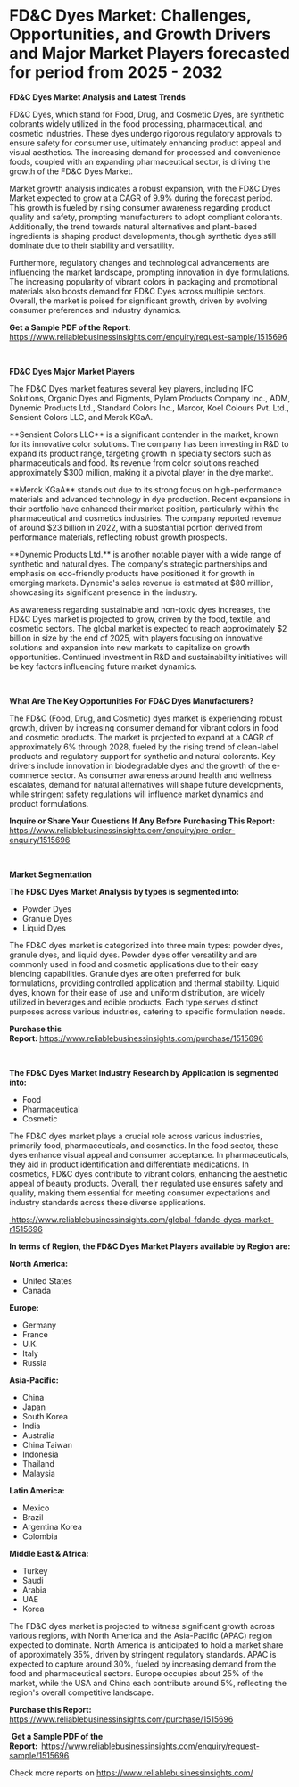 <p><h1>FD&C Dyes Market: Challenges, Opportunities, and Growth Drivers and Major Market Players forecasted for period from 2025 - 2032</h1></p><p><strong>FD&C Dyes Market Analysis and Latest Trends</strong></p>
<p><p>FD&C Dyes, which stand for Food, Drug, and Cosmetic Dyes, are synthetic colorants widely utilized in the food processing, pharmaceutical, and cosmetic industries. These dyes undergo rigorous regulatory approvals to ensure safety for consumer use, ultimately enhancing product appeal and visual aesthetics. The increasing demand for processed and convenience foods, coupled with an expanding pharmaceutical sector, is driving the growth of the FD&C Dyes Market.</p><p>Market growth analysis indicates a robust expansion, with the FD&C Dyes Market expected to grow at a CAGR of 9.9% during the forecast period. This growth is fueled by rising consumer awareness regarding product quality and safety, prompting manufacturers to adopt compliant colorants. Additionally, the trend towards natural alternatives and plant-based ingredients is shaping product developments, though synthetic dyes still dominate due to their stability and versatility.</p><p>Furthermore, regulatory changes and technological advancements are influencing the market landscape, prompting innovation in dye formulations. The increasing popularity of vibrant colors in packaging and promotional materials also boosts demand for FD&C Dyes across multiple sectors. Overall, the market is poised for significant growth, driven by evolving consumer preferences and industry dynamics.</p></p>
<p><strong>Get a Sample PDF of the Report:&nbsp;</strong> <a href="https://www.reliablebusinessinsights.com/enquiry/request-sample/1515696?utm_campaign=3003&utm_medium=2&utm_source=Github&utm_content=ia&utm_term=02042025&utm_id=fdc-dyes">https://www.reliablebusinessinsights.com/enquiry/request-sample/1515696</a></p>
<p>&nbsp;</p>
<p><strong>FD&C Dyes Major Market Players</strong></p>
<p><p>The FD&C Dyes market features several key players, including IFC Solutions, Organic Dyes and Pigments, Pylam Products Company Inc., ADM, Dynemic Products Ltd., Standard Colors Inc., Marcor, Koel Colours Pvt. Ltd., Sensient Colors LLC, and Merck KGaA. </p><p>**Sensient Colors LLC** is a significant contender in the market, known for its innovative color solutions. The company has been investing in R&D to expand its product range, targeting growth in specialty sectors such as pharmaceuticals and food. Its revenue from color solutions reached approximately $300 million, making it a pivotal player in the dye market.</p><p>**Merck KGaA** stands out due to its strong focus on high-performance materials and advanced technology in dye production. Recent expansions in their portfolio have enhanced their market position, particularly within the pharmaceutical and cosmetics industries. The company reported revenue of around $23 billion in 2022, with a substantial portion derived from performance materials, reflecting robust growth prospects.</p><p>**Dynemic Products Ltd.** is another notable player with a wide range of synthetic and natural dyes. The company's strategic partnerships and emphasis on eco-friendly products have positioned it for growth in emerging markets. Dynemic's sales revenue is estimated at $80 million, showcasing its significant presence in the industry.</p><p>As awareness regarding sustainable and non-toxic dyes increases, the FD&C Dyes market is projected to grow, driven by the food, textile, and cosmetic sectors. The global market is expected to reach approximately $2 billion in size by the end of 2025, with players focusing on innovative solutions and expansion into new markets to capitalize on growth opportunities. Continued investment in R&D and sustainability initiatives will be key factors influencing future market dynamics.</p></p>
<p>&nbsp;</p>
<p><strong>What Are The Key Opportunities For FD&C Dyes Manufacturers?</strong></p>
<p><p>The FD&C (Food, Drug, and Cosmetic) dyes market is experiencing robust growth, driven by increasing consumer demand for vibrant colors in food and cosmetic products. The market is projected to expand at a CAGR of approximately 6% through 2028, fueled by the rising trend of clean-label products and regulatory support for synthetic and natural colorants. Key drivers include innovation in biodegradable dyes and the growth of the e-commerce sector. As consumer awareness around health and wellness escalates, demand for natural alternatives will shape future developments, while stringent safety regulations will influence market dynamics and product formulations.</p></p>
<p><strong>Inquire or Share Your Questions If Any Before Purchasing This Report:</strong> <a href="https://www.reliablebusinessinsights.com/enquiry/pre-order-enquiry/1515696?utm_campaign=3003&utm_medium=2&utm_source=Github&utm_content=ia&utm_term=02042025&utm_id=fdc-dyes">https://www.reliablebusinessinsights.com/enquiry/pre-order-enquiry/1515696</a></p>
<p>&nbsp;</p>
<p><strong>Market Segmentation</strong></p>
<p><strong>The FD&C Dyes Market Analysis by types is segmented into:</strong></p>
<p><ul><li>Powder Dyes</li><li>Granule Dyes</li><li>Liquid Dyes</li></ul></p>
<p><p>The FD&C dyes market is categorized into three main types: powder dyes, granule dyes, and liquid dyes. Powder dyes offer versatility and are commonly used in food and cosmetic applications due to their easy blending capabilities. Granule dyes are often preferred for bulk formulations, providing controlled application and thermal stability. Liquid dyes, known for their ease of use and uniform distribution, are widely utilized in beverages and edible products. Each type serves distinct purposes across various industries, catering to specific formulation needs.</p></p>
<p><strong>Purchase this Report:&nbsp;</strong><a href="https://www.reliablebusinessinsights.com/purchase/1515696?utm_campaign=3003&utm_medium=2&utm_source=Github&utm_content=ia&utm_term=02042025&utm_id=fdc-dyes">https://www.reliablebusinessinsights.com/purchase/1515696</a></p>
<p>&nbsp;</p>
<p><strong>The FD&C Dyes Market Industry Research by Application is segmented into:</strong></p>
<p><ul><li>Food</li><li>Pharmaceutical</li><li>Cosmetic</li></ul></p>
<p><p>The FD&C dyes market plays a crucial role across various industries, primarily food, pharmaceuticals, and cosmetics. In the food sector, these dyes enhance visual appeal and consumer acceptance. In pharmaceuticals, they aid in product identification and differentiate medications. In cosmetics, FD&C dyes contribute to vibrant colors, enhancing the aesthetic appeal of beauty products. Overall, their regulated use ensures safety and quality, making them essential for meeting consumer expectations and industry standards across these diverse applications.</p></p>
<p><a href="https://www.reliablebusinessinsights.com/global-fdandc-dyes-market-r1515696?utm_campaign=3003&utm_medium=2&utm_source=Github&utm_content=ia&utm_term=02042025&utm_id=fdc-dyes">&nbsp;https://www.reliablebusinessinsights.com/global-fdandc-dyes-market-r1515696</a></p>
<p><strong>In terms of Region, the FD&C Dyes Market Players available by Region are:</strong></p>
<p>
    <p> <strong> North America: </strong>
        <ul>
            <li>United States</li>
            <li>Canada</li>
        </ul>
        </p> 
    <p> <strong> Europe: </strong>
        <ul>
            <li>Germany</li>
            <li>France</li>
            <li>U.K.</li>
            <li>Italy</li>
            <li>Russia</li>
        </ul>
        </p> 
    <p> <strong> Asia-Pacific: </strong>
        <ul>
            <li>China</li>
            <li>Japan</li>
            <li>South Korea</li>
            <li>India</li>
            <li>Australia</li>
            <li>China Taiwan</li>
            <li>Indonesia</li>
            <li>Thailand</li>
            <li>Malaysia</li>
        </ul>
        </p> 
    <p> <strong> Latin America: </strong>
        <ul>
            <li>Mexico</li>
            <li>Brazil</li>
            <li>Argentina Korea</li>
            <li>Colombia</li>
        </ul>
        </p> 
    <p> <strong> Middle East & Africa: </strong>
        <ul>
            <li>Turkey</li>
            <li>Saudi</li>
            <li>Arabia</li>
            <li>UAE</li>
            <li>Korea</li>
        </ul>
    </p>
    </p>
<p><p>The FD&C dyes market is projected to witness significant growth across various regions, with North America and the Asia-Pacific (APAC) region expected to dominate. North America is anticipated to hold a market share of approximately 35%, driven by stringent regulatory standards. APAC is expected to capture around 30%, fueled by increasing demand from the food and pharmaceutical sectors. Europe occupies about 25% of the market, while the USA and China each contribute around 5%, reflecting the region's overall competitive landscape.</p></p>
<p><strong>Purchase this Report: </strong><a href="https://www.reliablebusinessinsights.com/purchase/1515696?utm_campaign=3003&utm_medium=2&utm_source=Github&utm_content=ia&utm_term=02042025&utm_id=fdc-dyes">https://www.reliablebusinessinsights.com/purchase/1515696</a></p>
<p>&nbsp;<strong>Get a Sample PDF of the Report:&nbsp;&nbsp;</strong><a href="https://www.reliablebusinessinsights.com/enquiry/request-sample/1515696?utm_campaign=3003&utm_medium=2&utm_source=Github&utm_content=ia&utm_term=02042025&utm_id=fdc-dyes">https://www.reliablebusinessinsights.com/enquiry/request-sample/1515696</a></p>
<p><strong></strong></p>
<p>Check more reports on <a href="https://www.reliablebusinessinsights.com/?utm_campaign=3003&utm_medium=2&utm_source=Github&utm_content=ia&utm_term=02042025&utm_id=fdc-dyes">https://www.reliablebusinessinsights.com/</a></p>